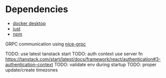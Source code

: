 # Dependencies

- [docker desktop](https://docs.docker.com/desktop/)
- [just](https://github.com/casey/just)
- [npm]()

GRPC communication using [nice-grpc](https://github.com/deeplay-io/nice-grpc/tree/master/packages/nice-grpc)

TODO: use latest tanstack start
TODO: auth context use server fn https://tanstack.com/start/latest/docs/framework/react/authentication#3-authentication-context
TODO: validate env during startup
TODO: proper update/create timezones
